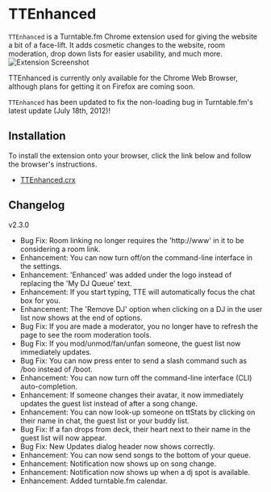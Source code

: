 TTEnhanced
==========

`TTEnhanced` is a Turntable.fm Chrome extension used for giving the website a bit of a face-lift. It adds cosmetic changes to the website, room moderation, drop down lists for easier usability, and much more.
![Extension Screenshot](http://i.imgur.com/LU6hS.png)

TTEnhanced is currently only available for the Chrome Web Browser, although plans for getting it on Firefox are coming soon.

`TTEnhanced` has been updated to fix the non-loading bug in Turntable.fm's latest update (July 18th, 2012)!

Installation
------------
To install the extension onto your browser, click the link below and follow the browser's instructions.
* [TTEnhanced.crx](https://github.com/downloads/Izzmo/TTEnhanced/TTEnhanced-2.3.0.crx)

Changelog
---------
v2.3.0
* Bug Fix: Room linking no longer requires the 'http://www' in it to be considering a room link.
* Enhancement: You can now turn off/on the command-line interface in the settings.
* Enhancement: 'Enhanced' was added under the logo instead of replacing the 'My DJ Queue' text.
* Enhancement: If you start typing, TTE will automatically focus the chat box for you.
* Enhancement: The 'Remove DJ' option when clicking on a DJ in the user list now shows at the end of options.
* Bug Fix: If you are made a moderator, you no longer have to refresh the page to see the room moderation tools.
* Bug Fix: If you mod/unmod/fan/unfan someone, the guest list now immediately updates.
* Bug Fix: You can now press enter to send a slash command such as /boo instead of /boot.
* Enhancement: You can now turn off the command-line interface (CLI) auto-completion.
* Enhancement: If someone changes their avatar, it now immediately updates the guest list instead of after a song change.
* Enhancement: You can now look-up someone on ttStats by clicking on their name in chat, the guest list or your buddy list.
* Bug Fix: If a fan drops from deck, their heart next to their name in the guest list will now appear.
* Bug Fix: New Updates dialog header now shows correctly.
* Enhancement: You can now send songs to the bottom of your queue.
* Enhancement: Notification now shows up on song change.
* Enhancement: Notification now shows up when a dj spot is available.
* Enhancement: Added turntable.fm calendar.